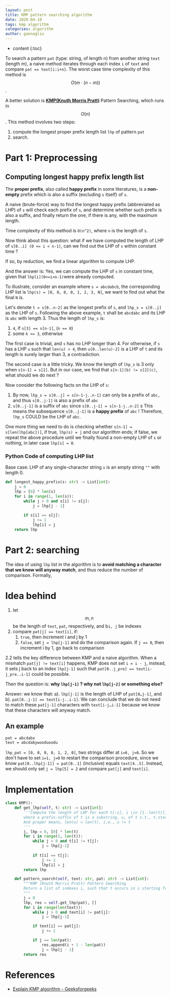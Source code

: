 ```yaml
---
layout: post
title: KMP pattern searching algorithm
date: 2020-04-18
tags: kmp algorithm
categories: algorithm
author: gaonagliu
---
```

* content
{:toc}


To search a pattern `pat` (type: string, of length n) from another string `text` (length m), a naive method iterates through each index `i` of `text` and compare `pat == text[i:i+n]`. The worst case time complexity of this method is $$O(m \cdot (n-m))$$.




A better solution is [**KMP(Knuth Morris Pratt)**]([https://en.wikipedia.org/wiki/Knuth%E2%80%93Morris%E2%80%93Pratt_algorithm](https://en.wikipedia.org/wiki/Knuth–Morris–Pratt_algorithm)) Pattern Searching, which runs in $$O(n)$$. This method involves two steps: 
1. compute the longest proper prefix length list `lhp` of pattern `pat` 
2. search. 

# Part 1: Preprocessing
## Computing longest happy prefix length list 

The **proper prefix**,  also called **happy prefix** in some literatures, is a **non-empty** prefix which is also a suffix (excluding `s` itself) of `s`. 

A naive (brute-force) way to find the longest happy prefix (abbreviated as LHP) of `s` will check each prefix of `s`, and determine whether such prefix is also a suffix, and finally return the one, if there is any, with the maximum length. 

Time complexity of this method is `O(n^2)`, where `n` is the length of `s`.




Now think about this question: what if we have computed the length of LHP of `s[0..i] (0 <= i < n-1)`, can we find out the LHP of `s` within constant time ?

If so, by reduction, we find a linear algorithm to compute LHP. 

And the answer is: Yes, we can compute the LHP of `s` in constant time, given that `lhp[i](0<=i<n-1)`were already computed. 

To illustrate, consider an example where `s = abcdabcb`, the corresponding LHP list is `lhp(s) = [0, 0, 0, 0, 1, 2, 3, N]`, we want to find out what the final `N` is. 

Let's denote `t = s[0..n-2]` as the longest prefix of `s`, and `lhp_s = s[0..j]` as the LHP of `s`. Following the above example, `t` shall be `abcdabc` and its LHP is `abc` with length 3.  Thus the length of `lhp_s` is: 

1. `4`, if `s[3] == s[n-1]`,  (`n == 8`)
2.  some `k <= 3`, otherwise 

The first case is trivial, and `s` has no LHP  longer than 4. For otherwise,  if `s` has a LHP `u` such that `len(u) > 4`, then `u[0..len(u)-2]` is a LHP of `t` and its length is surely larger than 3, a contradiction. 

The second case is a little tricky. We know the length of `lhp_s` is 3 only when  `s[n-1] = s[2]`. But in our case, we find that `s[n-1](b) != s[2](c)`, what should we do next ?

Now consider the following facts on the LHP of `s`:

1. By now, `lhp_s = s[0..j] = s[n-1-j..n-1]` can only be a prefix of `abc,` and thus `s[0..j-1]` is also a prefix of `abc`
2. `s[0..j-1]` is a suffix of `abc` since `s[0..j-1] = s[n-1-j..n-2]`
s
This means the subsequence `s[0..j-1]` is a **happy prefix** of `abc` ! Therefore, `lhp_s`  COULD be the LHP of `abc`. 

One more thing we need to do is checking whether `s[n-1] = s[len(lhp[abc])]`, if true, `lhp(s) = j` and our algorithm ends; if false, we repeat the above procedure until we finally found a non-empty LHP of `s` or nothing, in later case `lhp[s] = 0`.


### Python Code of computing LHP list
Base case: LHP of any single-character string `s` is an empty string `""` with length 0.

```python
def longest_happy_prefix(s: str) -> List[int]:
    j = 0
    lhp = [0] * len(s)
    for i in range(1, len(s)): 
        while j > 0 and s[i] != s[j]:
            j = lhp[j - 1]
        
        if s[i] == s[j]:
            j += 1
            lhp[i] = j
    return lhp
```


# Part 2: searching

The idea of using `lhp` list in the algorithm is to **avoid matching a character that we know will anyway match**, and thus reduce the number of comparison. Formally, 


# Idea behind
1. let $$m, n$$ be the length of `text`, `pat`, respectively, and b`i, j` be indexes
2. compare `pat[j] == text[i]`, if:
    1. `true`, then increment i and j by 1
    2. `false`, set `j = lhp[j-1]` and do the comparison again. If `j == 0`, then increment i by 1, go back to comparison

2.2 tells the key difference between KMP and a naive algorithm. When a mismatch `pat[j] != text[i]` happens, KMP does not set `i = i - j`, instead, it sets j back to an index `lhp[j-1]` such that `pat[0..j_pre] == text[i-j_pre..i-1]` could be possible. 

Then the question is: **why `lhp[j-1]` ? why not `lhp[j-2]` or something else?**

Answer: we know that: a). `lhp[j-1]` is the length of LHP of `pat[0…j-1]`, and b). `pat[0..j-1] == text[i-j..i-1]`. We can conclude that we do not need to match these `pat[j-1]` characters with `text[i-j…i-1]` because we know that these characters will anyway match. 

## An example 
```bash
pat = abcdabx 
text = abcdabywooduoodu
```
`lhp_pat = [0, 0, 0, 0, 1, 2, 0]`, two strings differ at `i=6, j=6`. So we don't have to set `i=1, j=0` to restart the comparison procedure, since we know `pat[0..lhp[j-1]] = pat[0..1]` (inclusive) equals `text[4..5]`. Instead, we should only set `j = lhp[5] = 2` and compare `pat[j]` and `text[i]`.

# Implementation 
```python
class KMP():
    def get_lhp(self, t: str) -> List[int]:
        '''Compute the length of LHP for each t[:i], i \in [1..len(t)],
        where a prefix-suffix of t is a substring, u, of t s.t., t.startswith(u) and t.endswith(u).
        And proper means, len(u) < len(t), i.e., u != t
        '''
        j, lhp = 0, [0] * len(t)
        for i in range(1, len(t)):
            while j > 0 and t[i] != t[j]:
                j = lhp[j-1]
                
            if t[i] == t[j]:
                j += 1
                lhp[i] = j
        return lhp

    def pattern_search(self, text: str, pat: str) -> List[int]:
        """KMP (Knuth Morris Pratt) Pattern Searching
        Return a list of indexes i, such that t occurs in s starting from i.
        """
        j = 0
        lhp, res = self.get_lhp(pat), []
        for i in range(len(text)):
            while j > 0 and text[i] != pat[j]:
                j = lhp[j-1]

            if text[i] == pat[j]:
                j += 1 

            if j == len(pat):
                res.append(i + 1 - len(pat))
                j = lhp[j - 1]
        return res
```


# References
* [Explain KMP algorithm - Geeksforgeeks](https://www.geeksforgeeks.org/kmp-algorithm-for-pattern-searching/)
